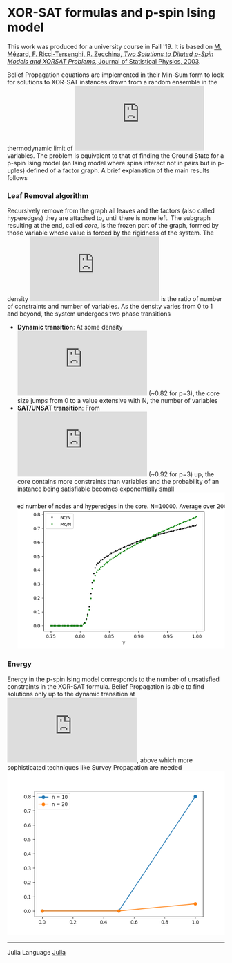 # XOR-SAT formulas and p-spin Ising model
This work was produced for a university course in Fall '19. 
It is based on [M. Mézard, F. Ricci-Tersenghi, R. Zecchina, *Two Solutions to Diluted p-Spin Models
and XORSAT Problems*, Journal of Statistical Physics, 2003](http://chimera.roma1.infn.it/FEDERICO/Publications_files/2003_JSP_111_505.pdf).

Belief Propagation equations are implemented in their Min-Sum form to look for solutions to XOR-SAT instances drawn from a random ensemble in the thermodynamic limit of ![Ninf](https://latex.codecogs.com/gif.latex?N%5Crightarrow%20%5Cinfty) variables. 
The problem is equivalent to that of finding the Ground State for a p-spin Ising model (an Ising model where spins interact not in pairs but in p-uples) defined of a factor graph.
A brief explanation of the main results follows
### Leaf Removal algorithm
 Recursively remove from the graph all leaves and the factors (also called hyperedges) they are attached to, until there is none left. The subgraph resulting at the end, called *core*, is the frozen part of the graph, formed by those variable whose value is forced by the rigidness of the system.
 The density ![gamma](https://latex.codecogs.com/gif.latex?%5Cgamma) is the ratio of number of constraints and number of variables. As the density varies from 0 to 1 and beyond, the system undergoes two phase transitions
 - **Dynamic transition**: At some density ![gammad](https://latex.codecogs.com/gif.latex?%5Cgamma_d) (~0.82 for p=3), the core size jumps from 0 to a value extensive with N, the number of variables 
 - **SAT/UNSAT transition**: From![gammac](https://latex.codecogs.com/gif.latex?%5Cgamma_c) (~0.92 for p=3) up,  the core contains more constraints than variables and the probability of an instance being satisfiable becomes exponentially small ![core](https://github.com/stecrotti/xorsat/blob/master/images/core.png?raw=true "Core")
 
 ### Energy
 Energy in the p-spin Ising model corresponds to the number of unsatisfied constraints in the XOR-SAT formula. Belief Propagation is able to find solutions only up to the dynamic transition at ![gammad](https://latex.codecogs.com/gif.latex?%5Cgamma_d), above which more sophisticated techniques like Survey Propagation are needed
 ![energy](https://github.com/stecrotti/xorsat/blob/master/images/energy.png?raw=true  "Energy")
 
 ------------
 Julia Language [Julia](https://julialang.org/)
 
 

  
 


<!--stackedit_data:
eyJoaXN0b3J5IjpbLTE1MDU0NDY4MjQsLTE5MjM3NjE5NjAsMj
cwNDM5NjM4LC00ODQ4NjExMzksMTEyNDMzNDYzMSwtOTU1ODA1
ODQxLC0yMDk2Nzg5MjIwLDEwNTk4OTI5NTAsMjA4MzY3NDkzLD
EwMjU4NTU3MzVdfQ==
-->